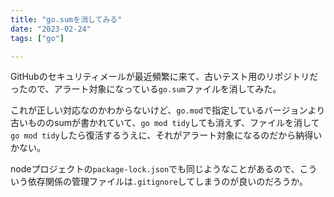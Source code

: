 ```yaml
---
title: "go.sumを消してみる"
date: "2023-02-24"
tags: ["go"]

---
```


GitHubのセキュリティメールが最近頻繁に来て、古いテスト用のリポジトリだったので、アラート対象になっている`go.sum`ファイルを消してみた。

これが正しい対応なのかわからないけど、`go.mod`で指定しているバージョンより古いもののsumが書かれていて、`go mod tidy`しても消えず、ファイルを消して`go mod tidy`したら復活するうえに、それがアラート対象になるのだから納得いかない。

nodeプロジェクトの`package-lock.json`でも同じようなことがあるので、こういう依存関係の管理ファイルは`.gitignore`してしまうのが良いのだろうか。
